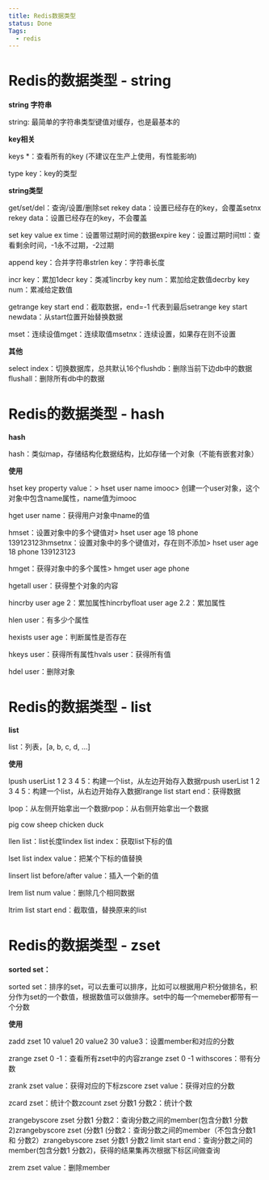 ```yaml
---
title: Redis数据类型
status: Done
Tags:
  - redis
---
```


# **Redis的数据类型 - string**

  

**string 字符串**

  

string: 最简单的字符串类型键值对缓存，也是最基本的

  

**key相关**

  

keys *：查看所有的key (不建议在生产上使用，有性能影响)

  

type key：key的类型

  

**string类型**

  

get/set/del：查询/设置/删除set rekey data：设置已经存在的key，会覆盖setnx rekey data：设置已经存在的key，不会覆盖

  

set key value ex time：设置带过期时间的数据expire key：设置过期时间ttl：查看剩余时间，-1永不过期，-2过期

  

append key：合并字符串strlen key：字符串长度

  

incr key：累加1decr key：类减1incrby key num：累加给定数值decrby key num：累减给定数值

  

getrange key start end：截取数据，end=-1 代表到最后setrange key start newdata：从start位置开始替换数据

  

mset：连续设值mget：连续取值msetnx：连续设置，如果存在则不设置

  

**其他**

  

select index：切换数据库，总共默认16个flushdb：删除当前下边db中的数据flushall：删除所有db中的数据

  

# **Redis的数据类型 - hash**

  

**hash**

  

hash：类似map，存储结构化数据结构，比如存储一个对象（不能有嵌套对象）

  

**使用**

  

hset key property value：> hset user name imooc> 创建一个user对象，这个对象中包含name属性，name值为imooc

  

hget user name：获得用户对象中name的值

  

hmset：设置对象中的多个键值对> hset user age 18 phone 139123123hmsetnx：设置对象中的多个键值对，存在则不添加> hset user age 18 phone 139123123

  

hmget：获得对象中的多个属性> hmget user age phone

  

hgetall user：获得整个对象的内容

  

hincrby user age 2：累加属性hincrbyfloat user age 2.2：累加属性

  

hlen user：有多少个属性

  

hexists user age：判断属性是否存在

  

hkeys user：获得所有属性hvals user：获得所有值

  

hdel user：删除对象

  

# **Redis的数据类型 - list**

  

**list**

  

list：列表，[a, b, c, d, …]

  

**使用**

  

lpush userList 1 2 3 4 5：构建一个list，从左边开始存入数据rpush userList 1 2 3 4 5：构建一个list，从右边开始存入数据lrange list start end：获得数据

  

lpop：从左侧开始拿出一个数据rpop：从右侧开始拿出一个数据

  

pig cow sheep chicken duck

  

llen list：list长度lindex list index：获取list下标的值

  

lset list index value：把某个下标的值替换

  

linsert list before/after value：插入一个新的值

  

lrem list num value：删除几个相同数据

  

ltrim list start end：截取值，替换原来的list

  

# **Redis的数据类型 - zset**

  

**sorted set：**

  

sorted set：排序的set，可以去重可以排序，比如可以根据用户积分做排名，积分作为set的一个数值，根据数值可以做排序。set中的每一个memeber都带有一个分数

  

**使用**

  

zadd zset 10 value1 20 value2 30 value3：设置member和对应的分数

  

zrange zset 0 -1：查看所有zset中的内容zrange zset 0 -1 withscores：带有分数

  

zrank zset value：获得对应的下标zscore zset value：获得对应的分数

  

zcard zset：统计个数zcount zset 分数1 分数2：统计个数

  

zrangebyscore zset 分数1 分数2：查询分数之间的member(包含分数1 分数2)zrangebyscore zset (分数1 (分数2：查询分数之间的member（不包含分数1 和 分数2）zrangebyscore zset 分数1 分数2 limit start end：查询分数之间的member(包含分数1 分数2)，获得的结果集再次根据下标区间做查询

  

zrem zset value：删除member